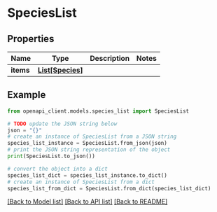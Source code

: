 # SpeciesList


## Properties

Name | Type | Description | Notes
------------ | ------------- | ------------- | -------------
**items** | [**List[Species]**](Species.md) |  | 

## Example

```python
from openapi_client.models.species_list import SpeciesList

# TODO update the JSON string below
json = "{}"
# create an instance of SpeciesList from a JSON string
species_list_instance = SpeciesList.from_json(json)
# print the JSON string representation of the object
print(SpeciesList.to_json())

# convert the object into a dict
species_list_dict = species_list_instance.to_dict()
# create an instance of SpeciesList from a dict
species_list_from_dict = SpeciesList.from_dict(species_list_dict)
```
[[Back to Model list]](../README.md#documentation-for-models) [[Back to API list]](../README.md#documentation-for-api-endpoints) [[Back to README]](../README.md)


